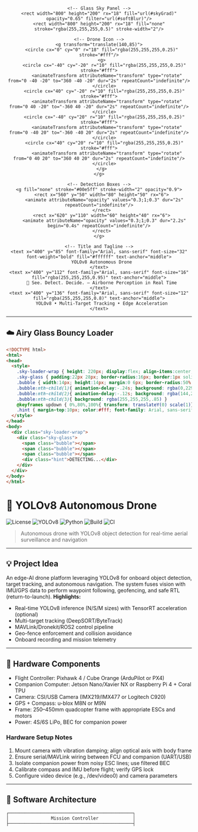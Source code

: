<!-- Drone & Air Glassmorphism Banner with Detection Theme -->
<div align="center">
  <svg width="800" height="200" xmlns="http://www.w3.org/2000/svg">
    <defs>
      <linearGradient id="skyGrad" x1="0%" y1="0%" x2="100%" y2="100%">
        <stop offset="0%" style="stop-color:rgba(135,206,250,0.35);stop-opacity:1" />
        <stop offset="100%" style="stop-color:rgba(0,119,182,0.35);stop-opacity:1" />
      </linearGradient>
      <filter id="softBlur"><feGaussianBlur stdDeviation="2"/></filter>
    </defs>

    <!-- Glass Sky Panel -->
    <rect width="800" height="200" rx="18" fill="url(#skyGrad)" opacity="0.65" filter="url(#softBlur)"/>
    <rect width="800" height="200" rx="18" fill="none" stroke="rgba(255,255,255,0.5)" stroke-width="2"/>

    <!-- Drone Icon -->
    <g transform="translate(140,85)">
      <circle cx="0" cy="0" r="18" fill="rgba(255,255,255,0.25)" stroke="#fff"/>
      <g>
        <circle cx="-40" cy="-20" r="10" fill="rgba(255,255,255,0.25)" stroke="#fff">
          <animateTransform attributeName="transform" type="rotate" from="0 -40 -20" to="360 -40 -20" dur="2s" repeatCount="indefinite"/>
        </circle>
        <circle cx="40" cy="-20" r="10" fill="rgba(255,255,255,0.25)" stroke="#fff">
          <animateTransform attributeName="transform" type="rotate" from="0 40 -20" to="-360 40 -20" dur="2s" repeatCount="indefinite"/>
        </circle>
        <circle cx="-40" cy="20" r="10" fill="rgba(255,255,255,0.25)" stroke="#fff">
          <animateTransform attributeName="transform" type="rotate" from="0 -40 20" to="-360 -40 20" dur="2s" repeatCount="indefinite"/>
        </circle>
        <circle cx="40" cy="20" r="10" fill="rgba(255,255,255,0.25)" stroke="#fff">
          <animateTransform attributeName="transform" type="rotate" from="0 40 20" to="360 40 20" dur="2s" repeatCount="indefinite"/>
        </circle>
      </g>
    </g>

    <!-- Detection Boxes -->
    <g fill="none" stroke="#00e5ff" stroke-width="2" opacity="0.9">
      <rect x="560" y="50" width="80" height="50" rx="6">
        <animate attributeName="opacity" values="0.3;1;0.3" dur="2s" repeatCount="indefinite"/>
      </rect>
      <rect x="620" y="110" width="60" height="40" rx="6">
        <animate attributeName="opacity" values="0.3;1;0.3" dur="2.2s" begin="0.4s" repeatCount="indefinite"/>
      </rect>
    </g>

    <!-- Title and Tagline -->
    <text x="400" y="85" font-family="Arial, sans-serif" font-size="32" font-weight="bold" fill="#ffffff" text-anchor="middle">
      YOLOv8 Autonomous Drone
    </text>
    <text x="400" y="112" font-family="Arial, sans-serif" font-size="16" fill="rgba(255,255,255,0.95)" text-anchor="middle">
      🚁 See. Detect. Decide. — Airborne Perception in Real Time
    </text>
    <text x="400" y="136" font-family="Arial, sans-serif" font-size="12" fill="rgba(255,255,255,0.8)" text-anchor="middle">
      YOLOv8 • Multi-Target Tracking • Edge Acceleration
    </text>
  </svg>
</div>

---

## ☁️ Airy Glass Bouncy Loader
```html
<!DOCTYPE html>
<html>
<head>
  <style>
    .sky-loader-wrap { height: 220px; display:flex; align-items:center; justify-content:center; background: linear-gradient(180deg,#7fc7ff,#3a86ff); }
    .sky-glass { padding:22px 28px; border-radius:16px; border:1px solid rgba(255,255,255,0.35); background: rgba(255,255,255,0.22); backdrop-filter: blur(12px); -webkit-backdrop-filter: blur(12px); box-shadow: 0 10px 30px rgba(0,0,0,0.15); }
    .bubble { width:14px; height:14px; margin:0 6px; border-radius:50%; background: rgba(255,255,255,0.7); animation: updown 1.2s infinite ease-in-out; display:inline-block; }
    .bubble:nth-child(1){ animation-delay:-.24s; background: rgba(0,229,255,.8) }
    .bubble:nth-child(2){ animation-delay:-.12s; background: rgba(144,224,239,.85) }
    .bubble:nth-child(3){ background: rgba(255,255,255,.85) }
    @keyframes updown { 0%,80%,100%{ transform: translateY(0) scale(1)} 40%{ transform: translateY(-18px) scale(1.15)} }
    .hint { margin-top:10px; color:#fff; font-family: Arial, sans-serif; letter-spacing:2px; font-size:13px; text-align:center; }
  </style>
</head>
<body>
  <div class="sky-loader-wrap">
    <div class="sky-glass">
      <span class="bubble"></span>
      <span class="bubble"></span>
      <span class="bubble"></span>
      <div class="hint">DETECTING...</div>
    </div>
  </div>
</body>
</html>
```

# 🚁 YOLOv8 Autonomous Drone
![License](https://img.shields.io/badge/license-MIT-blue.svg)
![YOLOv8](https://img.shields.io/badge/YOLOv8-Ultralytics-orange.svg)
![Python](https://img.shields.io/badge/Python-3.9%2B-brightgreen.svg)
![Build](https://img.shields.io/badge/build-passing-brightgreen.svg)
![CI](https://img.shields.io/badge/CI-GitHub%20Actions-blue.svg)
> Autonomous drone with YOLOv8 object detection for real-time aerial surveillance and navigation
---
## 💡 Project Idea
An edge-AI drone platform leveraging YOLOv8 for onboard object detection, target tracking, and autonomous navigation. The system fuses vision with IMU/GPS data to perform waypoint following, geofencing, and safe RTL (return-to-launch).
**Highlights:**
- Real-time YOLOv8 inference (N/S/M sizes) with TensorRT acceleration (optional)
- Multi-target tracking (DeepSORT/ByteTrack)
- MAVLink/Dronekit/ROS2 control pipeline
- Geo-fence enforcement and collision avoidance
- Onboard recording and mission telemetry
---
## 🔧 Hardware Components
- Flight Controller: Pixhawk 4 / Cube Orange (ArduPilot or PX4)
- Companion Computer: Jetson Nano/Xavier NX or Raspberry Pi 4 + Coral TPU
- Camera: CSI/USB Camera (IMX219/IMX477 or Logitech C920)
- GPS + Compass: u-blox M8N or M9N
- Frame: 250–450mm quadcopter frame with appropriate ESCs and motors
- Power: 4S/6S LiPo, BEC for companion power
### Hardware Setup Notes
1. Mount camera with vibration damping; align optical axis with body frame
2. Ensure serial/MAVLink wiring between FCU and companion (UART/USB)
3. Isolate companion power from noisy ESC lines; use filtered BEC
4. Calibrate compass and IMU before flight; verify GPS lock
5. Configure video device (e.g., /dev/video0) and camera parameters
---
## 🧱 Software Architecture
```
┌───────────────────────────────────────────────┐
│                Mission Controller             │
├───────────────────────────────────────────────┤
```

